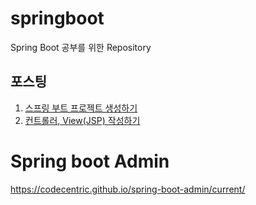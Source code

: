 # springboot
Spring Boot 공부를 위한 Repository

## 포스팅
1. [스프링 부트 프로젝트 생성하기](https://logical-code.tistory.com/119)
2. [컨트롤러, View(JSP) 작성하기](https://logical-code.tistory.com/120)


# Spring boot Admin
https://codecentric.github.io/spring-boot-admin/current/
